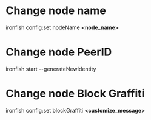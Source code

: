 # Change node name

ironfish config:set nodeName **<node_name>**

# Change node PeerID

ironfish start --generateNewIdentity

# Change node Block Graffiti

ironfish config:set blockGraffiti **<customize_message>**
